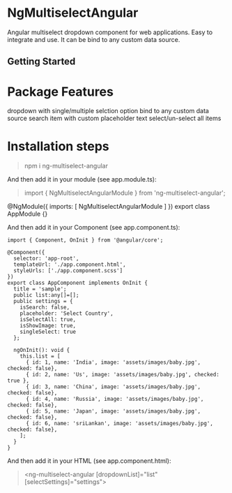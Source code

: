 # NgMultiselectAngular

Angular multiselect dropdown component for web applications. Easy to integrate and use. It can be bind to any custom data source.


## Getting Started

# Package Features

dropdown with single/multiple selction option
bind to any custom data source
search item with custom placeholder text
select/un-select all items

# Installation steps

> npm i ng-multiselect-angular

And then add it in your module (see app.module.ts):

> import { NgMultiselectAngularModule } from 'ng-multiselect-angular';

@NgModule({
  imports: [
    NgMultiselectAngularModule
  ]
})
export class AppModule {}

And then add it in your Component (see app.component.ts):

```
import { Component, OnInit } from '@angular/core';

@Component({
  selector: 'app-root',
  templateUrl: './app.component.html',
  styleUrls: ['./app.component.scss']
})
export class AppComponent implements OnInit {
  title = 'sample';
  public list:any[]=[];
  public settings = {
    isSearch: false,
    placeholder: 'Select Country',
    isSelectAll: true,
    isShowImage: true,
    singleSelect: true
  };

  ngOnInit(): void {
    this.list = [
      { id: 1, name: 'India', image: 'assets/images/baby.jpg', checked: false},
      { id: 2, name: 'Us', image: 'assets/images/baby.jpg', checked: true },
      { id: 3, name: 'China', image: 'assets/images/baby.jpg', checked: false},
      { id: 4, name: 'Russia', image: 'assets/images/baby.jpg', checked: false},
      { id: 5, name: 'Japan', image: 'assets/images/baby.jpg', checked: false},
      { id: 6, name: 'sriLankan', image: 'assets/images/baby.jpg', checked: false},
    ];
  }
}
```
And then add it in your HTML (see app.component.html):

> <ng-multiselect-angular [dropdownList]="list" [selectSettings]="settings"></ng-multiselect-angular>

